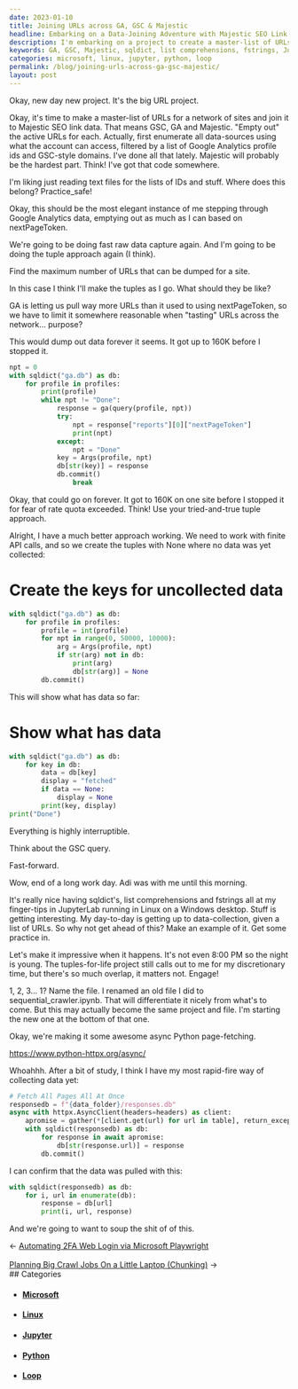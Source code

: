 ```yaml
---
date: 2023-01-10
title: Joining URLs across GA, GSC & Majestic
headline: Embarking on a Data-Joining Adventure with Majestic SEO Link Data!
description: I'm embarking on a project to create a master-list of URLs with Majestic SEO link data, using sqldict, list comprehensions, fstrings, JupyterLab, Linux, Windows, and async Python page-fetching. I'm using client.get(url) to retrieve data from a table, and have printed out the data to confirm it was correctly retrieved. Come join me on my journey!
keywords: GA, GSC, Majestic, sqldict, list comprehensions, fstrings, JupyterLab, Linux, Windows, async, Python, page-fetching, client.get, url, responsedb, loop, store, retrieve, confirm
categories: microsoft, linux, jupyter, python, loop
permalink: /blog/joining-urls-across-ga-gsc-majestic/
layout: post
---
```



Okay, new day new project. It's the big URL project.

Okay, it's time to make a master-list of URLs for a network of sites and join
it to Majestic SEO link data. That means GSC, GA and Majestic. "Empty out" the
active URLs for each. Actually, first enumerate all data-sources using what the
account can access, filtered by a list of Google Analytics profile ids and
GSC-style domains. I've done all that lately. Majestic will probably be the
hardest part. Think! I've got that code somewhere.

I'm liking just reading text files for the lists of IDs and stuff. Where does
this belong? Practice_safe!

Okay, this should be the most elegant instance of me stepping through Google
Analytics data, emptying out as much as I can based on nextPageToken.

We're going to be doing fast raw data capture again. And I'm going to be doing
the tuple approach again (I think).

Find the maximum number of URLs that can be dumped for a site.

In this case I think I'll make the tuples as I go. What should they be like?

GA is letting us pull way more URLs than it used to using nextPageToken, so we
have to limit it somewhere reasonable when "tasting" URLs across the network...
purpose?

This would dump out data forever it seems. It got up to 160K before I stopped
it.

```python
npt = 0
with sqldict("ga.db") as db:
    for profile in profiles:
        print(profile)
        while npt != "Done":
            response = ga(query(profile, npt))
            try:
                npt = response["reports"][0]["nextPageToken"]
                print(npt)
            except:
                npt = "Done"
            key = Args(profile, npt)
            db[str(key)] = response
            db.commit()
                break
```

Okay, that could go on forever. It got to 160K on one site before I stopped it
for fear of rate quota exceeded. Think! Use your tried-and-true tuple approach.

Alright, I have a much better approach working. We need to work with finite API
calls, and so we create the tuples with None where no data was yet collected:

# Create the keys for uncollected data

```python
with sqldict("ga.db") as db:
    for profile in profiles:
        profile = int(profile)
        for npt in range(0, 50000, 10000):
            arg = Args(profile, npt)
            if str(arg) not in db:
                print(arg)
                db[str(arg)] = None
        db.commit()
```

This will show what has data so far:

# Show what has data

```python
with sqldict("ga.db") as db:
    for key in db:
        data = db[key]
        display = "fetched"
        if data == None:
            display = None
        print(key, display)
print("Done")
```

Everything is highly interruptible.

Think about the GSC query.

Fast-forward.

Wow, end of a long work day. Adi was with me until this morning.

It's really nice having sqldict's, list comprehensions and fstrings all at my
finger-tips in JupyterLab running in Linux on a Windows desktop. Stuff is
getting interesting. My day-to-day is getting up to data-collection, given a
list of URLs. So why not get ahead of this? Make an example of it. Get some
practice in.

Let's make it impressive when it happens. It's not even 8:00 PM so the night is
young. The tuples-for-life project still calls out to me for my discretionary
time, but there's so much overlap, it matters not. Engage!

1, 2, 3... 1? Name the file. I renamed an old file I did to
sequential_crawler.ipynb. That will differentiate it nicely from what's to
come. But this may actually become the same project and file. I'm starting the
new one at the bottom of that one.

Okay, we're making it some awesome async Python page-fetching.

https://www.python-httpx.org/async/

Whoahhh. After a bit of study, I think I have my most rapid-fire way of
collecting data yet:

```python
# Fetch All Pages All At Once
responsedb = f"{data_folder}/responses.db"
async with httpx.AsyncClient(headers=headers) as client:
    apromise = gather(*[client.get(url) for url in table], return_exceptions=True)
    with sqldict(responsedb) as db:
        for response in await apromise:
            db[str(response.url)] = response
        db.commit()
```

I can confirm that the data was pulled with this:

```python
with sqldict(responsedb) as db:
    for i, url in enumerate(db):
        response = db[url]
        print(i, url, response)
```

And we're going to want to soup the shit of of this.


<div class="arrow-links"><div class="post-nav-prev"><span class="arrow">&larr;&nbsp;</span><a href="/blog/automating-2fa-web-login-via-microsoft-playwright/">Automating 2FA Web Login via Microsoft Playwright</a></div> &nbsp; <div class="post-nav-next"><a href="/blog/planning-big-crawl-jobs-on-a-little-laptop-chunking/">Planning Big Crawl Jobs On a Little Laptop (Chunking)</a><span class="arrow">&nbsp;&rarr;</span></div></div>
## Categories

<ul>
<li><h4><a href='/microsoft/'>Microsoft</a></h4></li>
<li><h4><a href='/linux/'>Linux</a></h4></li>
<li><h4><a href='/jupyter/'>Jupyter</a></h4></li>
<li><h4><a href='/python/'>Python</a></h4></li>
<li><h4><a href='/loop/'>Loop</a></h4></li></ul>